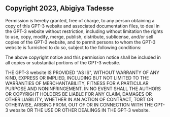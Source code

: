 ## Copyright 2023, Abigiya Tadesse

Permission is hereby granted, free of charge, to any person obtaining a copy of this GPT-3 website and associated documentation files, to deal in the GPT-3 website without restriction, including without limitation the rights to use, copy, modify, merge, publish, distribute, sublicense, and/or sell copies of the GPT-3 website, and to permit persons to whom the GPT-3 website is furnished to do so, subject to the following conditions:

The above copyright notice and this permission notice shall be included in all copies or substantial portions of the GPT-3 website.

THE GPT-3 website IS PROVIDED "AS IS", WITHOUT WARRANTY OF ANY KIND, EXPRESS OR IMPLIED, INCLUDING BUT NOT LIMITED TO THE WARRANTIES OF MERCHANTABILITY, FITNESS FOR A PARTICULAR PURPOSE AND NONINFRINGEMENT. IN NO EVENT SHALL THE AUTHORS OR COPYRIGHT HOLDERS BE LIABLE FOR ANY CLAIM, DAMAGES OR OTHER LIABILITY, WHETHER IN AN ACTION OF CONTRACT, TORT OR OTHERWISE, ARISING FROM, OUT OF OR IN CONNECTION WITH THE GPT-3 website OR THE USE OR OTHER DEALINGS IN THE GPT-3 website.
